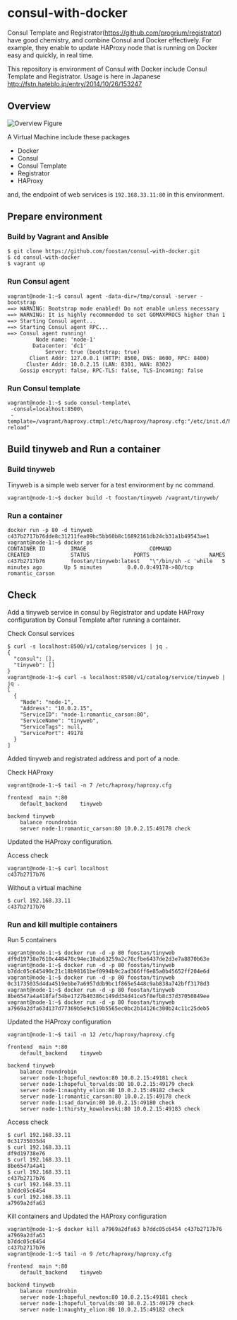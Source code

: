 consul-with-docker
=================

Consul Template and Registrator(https://github.com/progrium/registrator) have good chemistry, and combine Consul and Docker effectively.
For example, they enable to update HAProxy node that is running on Docker easy and quickly, in real time.

This repository is environment of Consul with Docker include Consul Template and Registrator.
Usage is here in Japanese http://fstn.hateblo.jp/entry/2014/10/26/153247

## Overview
![Overview Figure](http://cdn-ak.f.st-hatena.com/images/fotolife/f/foostan/20141026/20141026021814.png)

A Virtual Machine include these packages

- Docker
- Consul
- Consul Template
- Registrator
- HAProxy

and, the endpoint of web services is `192.168.33.11:80` in this environment.

## Prepare environment

### Build by Vagrant and Ansible

```
$ git clone https://github.com/foostan/consul-with-docker.git
$ cd consul-with-docker
$ vagrant up
```

### Run Consul agent

```
vagrant@node-1:~$ consul agent -data-dir=/tmp/consul -server -bootstrap
==> WARNING: Bootstrap mode enabled! Do not enable unless necessary
==> WARNING: It is highly recommended to set GOMAXPROCS higher than 1
==> Starting Consul agent...
==> Starting Consul agent RPC...
==> Consul agent running!
         Node name: 'node-1'
        Datacenter: 'dc1'
            Server: true (bootstrap: true)
       Client Addr: 127.0.0.1 (HTTP: 8500, DNS: 8600, RPC: 8400)
      Cluster Addr: 10.0.2.15 (LAN: 8301, WAN: 8302)
    Gossip encrypt: false, RPC-TLS: false, TLS-Incoming: false
```

### Run Consul template
```
vagrant@node-1:~$ sudo consul-template\
 -consul=localhost:8500\
 -template=/vagrant/haproxy.ctmpl:/etc/haproxy/haproxy.cfg:"/etc/init.d/haproxy reload"
```

## Build tinyweb and Run a container

### Build tinyweb
Tinyweb is a simple web server for a test environment by nc command.

```
vagrant@node-1:~$ docker build -t foostan/tinyweb /vagrant/tinyweb/
```

### Run a container

```
docker run -p 80 -d tinyweb
c437b2717b76dde8c31211fea09bc5bb60b8c16892161db24cb31a1b49543ae1
vagrant@node-1:~$ docker ps
CONTAINER ID        IMAGE                    COMMAND                CREATED             STATUS              PORTS                   NAMES
c437b2717b76        foostan/tinyweb:latest   "\"/bin/sh -c 'while   5 minutes ago       Up 5 minutes        0.0.0.0:49178->80/tcp   romantic_carson
```

## Check
Add a tinyweb service in consul by Registrator and update HAProxy configuration by Consul Template after running a container.

Check Consul services

```
$ curl -s localhost:8500/v1/catalog/services | jq .
{
  "consul": [],
  "tinyweb": []
}
vagrant@node-1:~$ curl -s localhost:8500/v1/catalog/service/tinyweb | jq .
[
  {
    "Node": "node-1",
    "Address": "10.0.2.15",
    "ServiceID": "node-1:romantic_carson:80",
    "ServiceName": "tinyweb",
    "ServiceTags": null,
    "ServicePort": 49178
  }
]
```
Added tinyweb and registrated address and port of a node.

Check HAProxy

```
vagrant@node-1:~$ tail -n 7 /etc/haproxy/haproxy.cfg

frontend  main *:80
    default_backend    tinyweb

backend tinyweb
    balance roundrobin
    server node-1:romantic_carson:80 10.0.2.15:49178 check
```

Updated the HAProxy configuration.

Access check

```
vagrant@node-1:~$ curl localhost
c437b2717b76
```

Without a virtual machine
```
$ curl 192.168.33.11
c437b2717b76
```

### Run and kill multiple containers
Run 5 containers

```
vagrant@node-1:~$ docker run -d -p 80 foostan/tinyweb
df9d19738e7610c448478c94ec10ab63259a2c78cfbe6437de2d3e7a8870b63e
vagrant@node-1:~$ docker run -d -p 80 foostan/tinyweb
b7ddc05c645490c21c18b98161bef0994b9c2ad366ff6e85a0b45652ff204e6d
vagrant@node-1:~$ docker run -d -p 80 foostan/tinyweb
0c31735035d4da4519ebbe7a6957ddb9bc1f865e5448c9ab838a742bff3178d3
vagrant@node-1:~$ docker run -d -p 80 foostan/tinyweb
8be6547a4a418faf34be1727b40386c149dd34d41ce5f8efb8c37d37050849ee
vagrant@node-1:~$ docker run -d -p 80 foostan/tinyweb
a7969a2dfa63d137d77369b5e9c519b5565ec0bc2b14126c300b24c11c25deb5
```

Updated the HAProxy configuration

```
vagrant@node-1:~$ tail -n 12 /etc/haproxy/haproxy.cfg

frontend  main *:80
    default_backend    tinyweb

backend tinyweb
    balance roundrobin
    server node-1:hopeful_newton:80 10.0.2.15:49181 check
    server node-1:hopeful_torvalds:80 10.0.2.15:49179 check
    server node-1:naughty_elion:80 10.0.2.15:49182 check
    server node-1:romantic_carson:80 10.0.2.15:49178 check
    server node-1:sad_darwin:80 10.0.2.15:49180 check
    server node-1:thirsty_kowalevski:80 10.0.2.15:49183 check
```

Access check
```
$ curl 192.168.33.11
0c31735035d4
$ curl 192.168.33.11
df9d19738e76
$ curl 192.168.33.11
8be6547a4a41
$ curl 192.168.33.11
c437b2717b76
$ curl 192.168.33.11
b7ddc05c6454
$ curl 192.168.33.11
a7969a2dfa63
```

Kill containers and Updated the HAProxy configuration
```
vagrant@node-1:~$ docker kill a7969a2dfa63 b7ddc05c6454 c437b2717b76
a7969a2dfa63
b7ddc05c6454
c437b2717b76
vagrant@node-1:~$ tail -n 9 /etc/haproxy/haproxy.cfg

frontend  main *:80
    default_backend    tinyweb

backend tinyweb
    balance roundrobin
    server node-1:hopeful_newton:80 10.0.2.15:49181 check
    server node-1:hopeful_torvalds:80 10.0.2.15:49179 check
    server node-1:naughty_elion:80 10.0.2.15:49182 check
```
